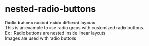 # nested-radio-buttons
Radio buttons nested inside different layouts<br>
This is an example to use radio grops with customized radio buttons.<br>
Ex : Radio buttons are nested inside linear layouts<br>
     Images are used with radio buttons<br>

